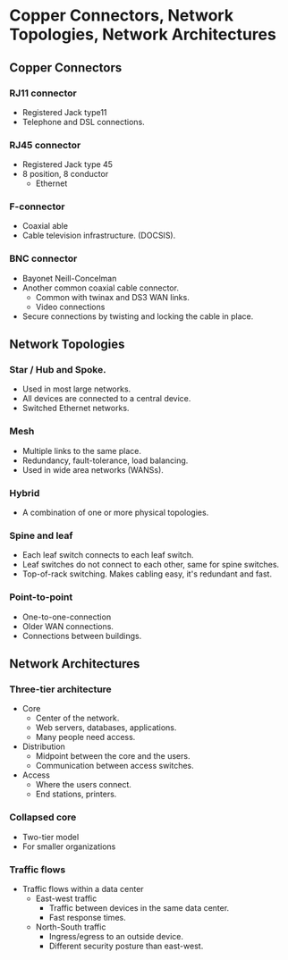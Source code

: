 # Copper Connectors, Network Topologies, Network Architectures

## Copper Connectors

### RJ11 connector
* Registered Jack type11
* Telephone and DSL connections.

### RJ45 connector
* Registered Jack type 45
* 8 position, 8 conductor
    * Ethernet

### F-connector
* Coaxial able
* Cable television infrastructure. (DOCSIS).

### BNC connector
* Bayonet Neill-Concelman
* Another common coaxial cable connector.
    * Common with twinax and DS3 WAN links.
    * Video connections
* Secure connections by twisting and locking the cable in place.


## Network Topologies

### Star / Hub and Spoke.
* Used in most large networks.
* All devices are connected to a central device.
* Switched Ethernet networks.

### Mesh
* Multiple links to the same place.
* Redundancy, fault-tolerance, load balancing.
* Used in wide area networks (WANSs).

### Hybrid
* A combination of one or more physical topologies.

### Spine and leaf 
* Each leaf switch connects to each leaf switch.
* Leaf switches do not connect to each other, same for spine switches.
* Top-of-rack switching. Makes cabling easy, it's redundant and fast.

### Point-to-point
* One-to-one-connection
* Older WAN connections.
* Connections between buildings.

## Network Architectures

### Three-tier architecture
* Core
    * Center of the network.
    * Web servers, databases, applications.
    * Many people need access.
* Distribution
    * Midpoint between the core and the users.
    * Communication between access switches.
* Access
    * Where the users connect.
    * End stations, printers.

### Collapsed core
* Two-tier model
* For smaller organizations

### Traffic flows
* Traffic flows within a data center
    * East-west traffic
        * Traffic between devices in the same data center.
        * Fast response times.
    * North-South traffic
        * Ingress/egress to an outside device.
        * Different security posture than east-west.